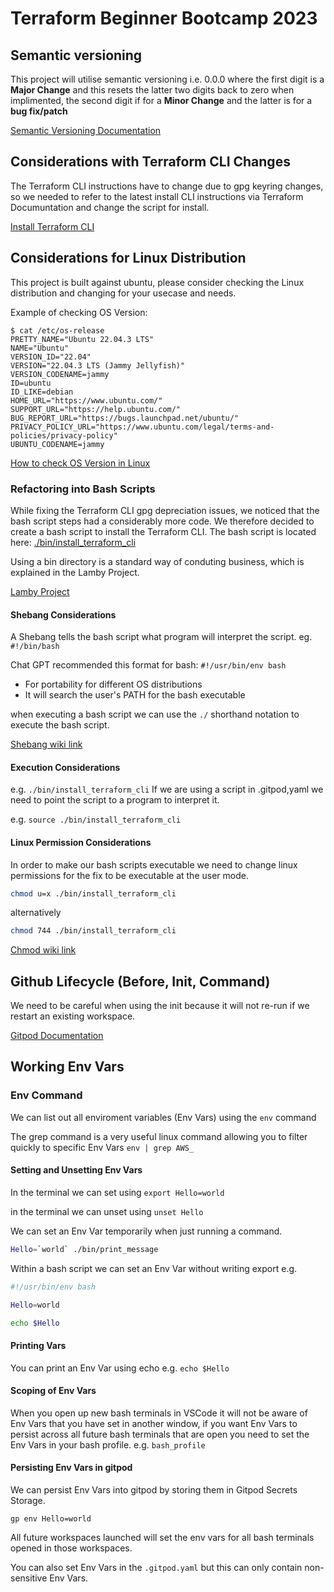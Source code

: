 # Terraform Beginner Bootcamp 2023


## Semantic versioning
This project will utilise semantic versioning i.e. 0.0.0 where the first digit is a **Major Change** and this resets the latter two digits back to zero when implimented, the second digit if for a **Minor Change** and the latter is for a **bug fix/patch** 

[Semantic Versioning Documentation](https://semver.org/)



## Considerations with Terraform CLI Changes 
The Terraform CLI instructions have to change due to gpg keyring changes, so we needed to refer to the latest install CLI instructions via Terraform Documuntation and change the script for install.

[Install Terraform CLI](https://developer.hashicorp.com/terraform/tutorials/aws-get-started/install-cli) 



## Considerations for Linux Distribution
This project is built against ubuntu, please consider checking the Linux distribution and changing for your usecase and needs.

Example of checking OS Version:
```
$ cat /etc/os-release
PRETTY_NAME="Ubuntu 22.04.3 LTS"
NAME="Ubuntu"
VERSION_ID="22.04"
VERSION="22.04.3 LTS (Jammy Jellyfish)"
VERSION_CODENAME=jammy
ID=ubuntu
ID_LIKE=debian
HOME_URL="https://www.ubuntu.com/"
SUPPORT_URL="https://help.ubuntu.com/"
BUG_REPORT_URL="https://bugs.launchpad.net/ubuntu/"
PRIVACY_POLICY_URL="https://www.ubuntu.com/legal/terms-and-policies/privacy-policy"
UBUNTU_CODENAME=jammy
```
[How to check OS Version in Linux](https://www.cyberciti.biz/faq/how-to-check-os-version-in-linux-command-line/)



### Refactoring into Bash Scripts 
While fixing the Terraform CLI gpg depreciation issues, we noticed that the bash script steps had a considerably more code. We therefore decided to create a bash script to install the Terraform CLI.
The bash script is located here: [./bin/install_terraform_cli](./bin/install_terraform_cli)

Using a bin directory is a standard way of conduting business, which is explained in the Lamby Project.

[Lamby Project](https://lamby.cloud/docs/anatomy#architecture)



#### Shebang Considerations 
A Shebang tells the bash script what program will interpret the script. eg. `#!/bin/bash`

Chat GPT recommended this format for bash: `#!/usr/bin/env bash`

- For portability for different OS distributions 
- It will search the user's PATH for the bash executable 

when executing a bash script we can use the `./` shorthand notation to execute the bash script.

[Shebang wiki link](https://en.wikipedia.org/wiki/Shebang_(Unix))



#### Execution Considerations 
e.g. `./bin/install_terraform_cli`
If we are using a script in .gitpod,yaml we need to point the script to a program to interpret it. 

e.g. `source ./bin/install_terraform_cli`



#### Linux Permission Considerations 
In order to make our bash scripts executable we need to change linux permissions for the fix to be executable at the user mode.

```sh
chmod u=x ./bin/install_terraform_cli
```
alternatively 

```sh
chmod 744 ./bin/install_terraform_cli
```
[Chmod wiki link](https://en.wikipedia.org/wiki/Chmod)



## Github Lifecycle (Before, Init, Command)
We need to be careful when using the init because it will not re-run if we restart an existing workspace.

[Gitpod Documentation](https://www.gitpod.io/docs/configure/workspaces/tasks)




## Working Env Vars

### Env Command 

We can list out all enviroment variables (Env Vars) using the `env` command 

The grep command is a very useful linux command allowing you to filter quickly to specific Env Vars `env | grep AWS_ ` 

#### Setting and Unsetting Env Vars 

In the terminal we can set using `export Hello=world`

in the terminal we can unset using `unset Hello`

We can set an Env Var temporarily when just running a command.

```sh
Hello=`world` ./bin/print_message
```
Within a bash script we can set an Env Var without writing export e.g.

```sh
#!/usr/bin/env bash

Hello=world

echo $Hello
```
#### Printing Vars

You can print an Env Var using echo e.g. `echo $Hello`

#### Scoping of Env Vars 
When you open up new bash terminals in VSCode it will not be aware of Env Vars that you have set in another window, if you want Env Vars to persist across all future bash terminals that are open you need to set the Env Vars in your bash profile. e.g. `bash_profile` 

#### Persisting Env Vars in gitpod 

We can persist Env Vars into gitpod by storing them in Gitpod Secrets Storage.

```
gp env Hello=world 
```
All future workspaces launched will set the env vars for all bash terminals opened in those workspaces.

You can also set Env Vars in the `.gitpod.yaml` but this can only contain non-sensitive Env Vars.

